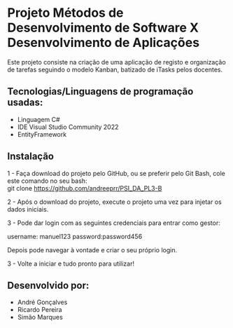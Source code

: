 # Projeto Métodos de Desenvolvimento de Software X Desenvolvimento de Aplicações
Este projeto consiste na criação de uma aplicação de registo e organização de tarefas seguindo o modelo Kanban, batizado de iTasks pelos docentes.

## Tecnologias/Linguagens de programação usadas:
- Linguagem C#
- IDE Visual Studio Community 2022
- EntityFramework

## Instalação
1 - Faça download do projeto pelo GitHub, ou se preferir pelo Git Bash, cole este comando no seu bash:  
  git clone https://github.com/andreeprr/PSI_DA_PL3-B
  
2 - Após o download do projeto, execute o projeto uma vez para injetar os dados iniciais.

3 - Pode dar login com as seguintes credenciais para entrar como gestor:

username: manuel123 
password:password456 

Depois pode navegar à vontade e criar o seu próprio login. 

3 - Volte a iniciar e tudo pronto para utilizar!

## Desenvolvido por:
- André Gonçalves
- Ricardo Pereira
- Simão Marques
